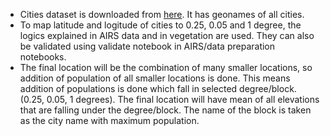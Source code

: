 * Cities dataset is downloaded from [here](https://public.opendatasoft.com/explore/dataset/geonames-all-cities-with-a-population-1000/table/?disjunctive.cou_name_en&sort=name). It has geonames of all cities. <br>
* To map latitude and logitude of cities to 0.25, 0.05 and 1 degree, the logics explained in AIRS data and in vegetation are used. They can also be validated using validate notebook in AIRS/data preparation notebooks.<br>
* The final location will be the combination of many smaller locations, so addition of population of all smaller locations is done. This means addition of populations is done which fall in selected degree/block. (0.25, 0.05, 1 degrees). The final location will have mean of all elevations that are falling under the degree/block. The name of the block is taken as the city name with maximum population. 
